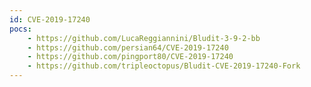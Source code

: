 ```yaml
---
id: CVE-2019-17240
pocs:
    - https://github.com/LucaReggiannini/Bludit-3-9-2-bb
    - https://github.com/persian64/CVE-2019-17240
    - https://github.com/pingport80/CVE-2019-17240
    - https://github.com/tripleoctopus/Bludit-CVE-2019-17240-Fork
---
```

